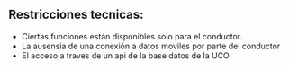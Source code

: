 ## Restricciones tecnicas:

- Ciertas funciones están disponibles solo para el conductor.
- La ausensia de una conexión a datos moviles por parte del conductor
- El acceso a traves de un api de la base datos de la UCO 